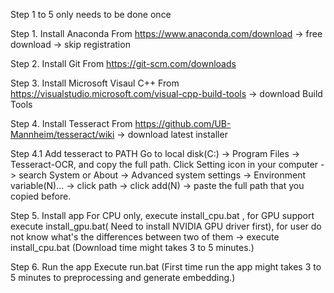 Step 1 to 5 only needs to be done once

Step 1. Install Anaconda
From https://www.anaconda.com/download -> free download -> skip registration

Step 2. Install Git
From https://git-scm.com/downloads

Step 3. Install Microsoft Visaul C++
From https://visualstudio.microsoft.com/visual-cpp-build-tools -> download Build Tools

Step 4. Install Tesseract
From https://github.com/UB-Mannheim/tesseract/wiki -> download latest installer

Step 4.1 Add tesseract to PATH
Go to local disk(C:) -> Program Files -> Tesseract-OCR, and copy the full path.
Click Setting icon in your computer -> search System or About -> Advanced system settings -> Environment variable(N)... -> click path -> click add(N) -> paste the full path that you copied before.

Step 5. Install app
For CPU only, execute install_cpu.bat , for GPU support execute install_gpu.bat( Need to install NVIDIA GPU driver first), for user do not know what's the differences between two of them -> execute install_cpu.bat (Download time might takes 3 to 5 minutes.)

Step 6. Run the app
Execute run.bat (First time run the app might takes 3 to 5 minutes to preprocessing and generate embedding.)
